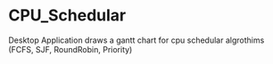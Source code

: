 # CPU_Schedular
Desktop Application draws a gantt chart for cpu schedular algrothims (FCFS, SJF, RoundRobin, Priority)
